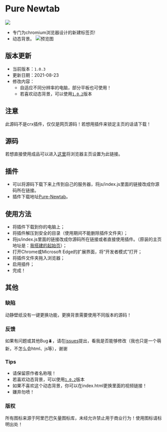 # Pure Newtab


![ ](https://dl3.img.timecdn.cn/2021/07/06/tree.png)

* 专门为chromium浏览器设计的新建标签页!
* 动态背景。
![预览图](https://dl.img.timecdn.cn/2021/07/06/preview.png)

## 版本更新
- 当前版本：`1.0.3`
- 更新日期：2021-08-23
- 修改内容：
  - 自适应不同分辨率的电脑，部分平板也可使用！
  - 若喜欢动态背景，可以使用[`1.0.2`](https://github.com/xiaoji235/Pure-Newtab/releases/tag/1.0.2%E7%89%88%E6%9C%AC)版本

## 注意
此源码不是crx插件，仅仅是网页源码！若想用插件来锁定主页的话请下载！

## 源码
若想直接使用成品可以进入[这里](https://www.xiaojitx.tk/newtab/)将浏览器主页设置为此链接。

## 插件
* 可以将源码下载下来上传到自己的服务器，将js/index.js里面的链接改成你源码所在链接。
* 插件下载地址[Pure-Newtab](https://github.com/xiaoji235/Pure-Newtab-plugin)。

## 使用方法
* 将插件下载到你的电脑上；
* 将插件解压到安全的目录（使用期间不能删除插件文件夹）；
* 将js/index.js里面的链接改成你源码所在链接或者直接使用插件。（原装的主页地址是：[我搭建的起始页](https://www.xiaojitx.tk/newtab/)）；
* 打开Chrome或Microsoft Edge的扩展界面，将“开发者模式”打开；
* 将插件文件夹拖入浏览器；
* 启用插件；
* 完成！

## 其他

### 缺陷
动静壁纸没有一键更换功能，更换背景需要使用不同版本的源码！

### 反馈
如果有问题或其他Bug🪲，请在[issues](https://github.com/xiaoji235/Pure-Newtab/issues)提出，看我是否能够修改（我也只是一个萌新，不怎么会html、js等），谢谢


### Tips
* 请保留原作者名称哦！
* 若喜欢动态背景，可以使用[`1.0.2`](https://github.com/xiaoji235/Pure-Newtab/releases/tag/1.0.2%E7%89%88%E6%9C%AC)版本
* 如果不喜欢这个动态背景，你可以在index.html更换里面的视频链接！
* 嫌弃勿喷！

### 版权
所有图标来源于阿里巴巴矢量图标库，未经允许禁止用于商业行为！使用图标请标明出处！
